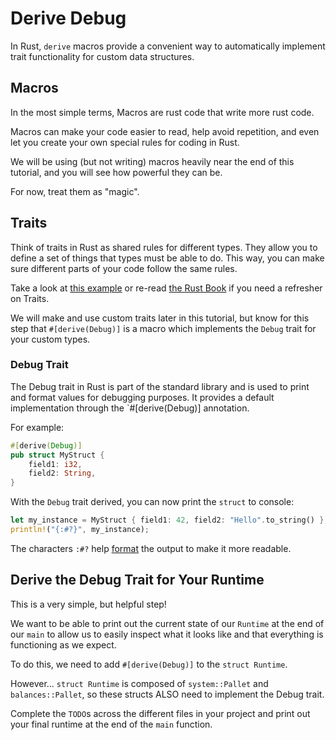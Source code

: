# Derive Debug

In Rust, `derive` macros provide a convenient way to automatically implement trait functionality for custom data structures.

## Macros

In the most simple terms, Macros are rust code that write more rust code.

Macros can make your code easier to read, help avoid repetition, and even let you create your own special rules for coding in Rust.

We will be using (but not writing) macros heavily near the end of this tutorial, and you will see how powerful they can be.

For now, treat them as "magic".

## Traits

Think of traits in Rust as shared rules for different types. They allow you to define a set of things that types must be able to do. This way, you can make sure different parts of your code follow the same rules.

Take a look at [this example](https://doc.rust-lang.org/rust-by-example/trait.html) or re-read [the Rust Book](https://doc.rust-lang.org/book/ch10-02-traits.html) if you need a refresher on Traits.

We will make and use custom traits later in this tutorial, but know for this step that `#[derive(Debug)]` is a macro which implements the `Debug` trait for your custom types.

### Debug Trait

The Debug trait in Rust is part of the standard library and is used to print and format values for debugging purposes. It provides a default implementation through the `#[derive(Debug)] annotation.

For example:

```rust
#[derive(Debug)]
pub struct MyStruct {
    field1: i32,
    field2: String,
}
```

With the `Debug` trait derived, you can now print the `struct` to console:

```rust
let my_instance = MyStruct { field1: 42, field2: "Hello".to_string() };
println!("{:#?}", my_instance);
```

The characters `:#?` help [format](https://doc.rust-lang.org/std/fmt/) the output to make it more readable.

## Derive the Debug Trait for Your Runtime

This is a very simple, but helpful step!

We want to be able to print out the current state of our `Runtime` at the end of our `main` to allow us to easily inspect what it looks like and that everything is functioning as we expect.

To do this, we need to add `#[derive(Debug)]` to the `struct Runtime`.

However... `struct Runtime` is composed of `system::Pallet` and `balances::Pallet`, so these structs ALSO need to implement the Debug trait.

Complete the `TODO`s across the different files in your project and print out your final runtime at the end of the `main` function.
